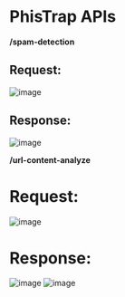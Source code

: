 # PhisTrap APIs

**/spam-detection**

## Request:
![image](https://github.com/user-attachments/assets/6fb467dc-13f8-458a-9900-e27410e1eeb8)

## Response:
![image](https://github.com/user-attachments/assets/3fc279c2-6903-4c15-b479-b5e186a01dd1)


**/url-content-analyze**

# Request:
![image](https://github.com/user-attachments/assets/24f16012-dcd8-48e8-a79f-8ae1ee9cce20)

# Response:
![image](https://github.com/user-attachments/assets/dc2df27e-8d40-4ff9-bfcc-16b08d1b219f)
![image](https://github.com/user-attachments/assets/3194b2db-64b6-4067-8efa-1f7d0227b4f6)

